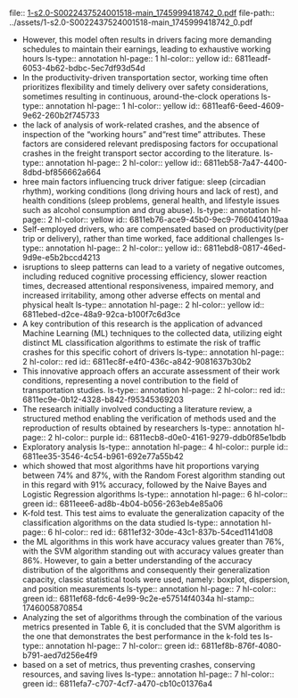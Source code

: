 file:: [1-s2.0-S0022437524001518-main_1745999418742_0.pdf](../assets/1-s2.0-S0022437524001518-main_1745999418742_0.pdf)
file-path:: ../assets/1-s2.0-S0022437524001518-main_1745999418742_0.pdf

- However, this model often results in drivers facing more demanding schedules to maintain their earnings, leading to exhaustive working hours
  ls-type:: annotation
  hl-page:: 1
  hl-color:: yellow
  id:: 6811eadf-6053-4b62-bdbc-5ec7df93d54d
- In the productivity-driven transportation sector, working time often prioritizes flexibility and timely delivery over safety considerations, sometimes resulting in continuous, around-the-clock operations
  ls-type:: annotation
  hl-page:: 1
  hl-color:: yellow
  id:: 6811eaf6-6eed-4609-9e62-260b2f745733
- the lack of analysis of work-related crashes, and the absence of inspection of the “working hours” and“rest time” attributes. These factors are considered relevant predisposing factors for occupational crashes in the freight transport sector according to the literature.
  ls-type:: annotation
  hl-page:: 2
  hl-color:: yellow
  id:: 6811eb58-7a47-4400-8dbd-bf856662a664
- hree main factors influencing truck driver fatigue: sleep (circadian rhythm), working conditions (long driving hours and lack of rest), and health conditions (sleep problems, general health, and lifestyle issues such as alcohol consumption and drug abuse).
  ls-type:: annotation
  hl-page:: 2
  hl-color:: yellow
  id:: 6811eb76-ace9-45b0-9ec9-7660414019aa
- Self-employed drivers, who are compensated based on productivity(per trip or delivery), rather than time worked, face additional challenges
  ls-type:: annotation
  hl-page:: 2
  hl-color:: yellow
  id:: 6811ebd8-0817-46ed-9d9e-e5b2bccd4213
- isruptions to sleep patterns can lead to a variety of negative outcomes, including reduced cognitive processing efficiency, slower reaction times, decreased attentional responsiveness, impaired memory, and increased irritability, among other adverse effects on mental and physical healt
  ls-type:: annotation
  hl-page:: 2
  hl-color:: yellow
  id:: 6811ebed-d2ce-48a9-92ca-b100f7c6d3ce
- A key contribution of this research is the application of advanced Machine Learning (ML) techniques to the collected data, utilizing eight distinct ML classification algorithms to estimate the risk of traffic crashes for this specific cohort of drivers
  ls-type:: annotation
  hl-page:: 2
  hl-color:: red
  id:: 6811ec8f-e4f0-436c-a842-9081637b30b2
- This innovative approach offers an accurate assessment of their work conditions, representing a novel contribution to the field of transportation studies.
  ls-type:: annotation
  hl-page:: 2
  hl-color:: red
  id:: 6811ec9e-0b12-4328-b842-f95345369203
- The research initially involved conducting a literature review, a structured method enabling the verification of methods used and the reproduction of results obtained by researchers
  ls-type:: annotation
  hl-page:: 2
  hl-color:: purple
  id:: 6811ecb8-d0e0-4161-9279-ddb0f85e1bdb
- Exploratory analysis
  ls-type:: annotation
  hl-page:: 4
  hl-color:: purple
  id:: 6811ee35-3546-4c54-b961-692e77a55b42
- which showed that most algorithms have hit proportions varying between 74% and 87%, with the Random Forest algorithm standing out in this regard with 91% accuracy, followed by the Naive Bayes and Logistic Regression algorithms
  ls-type:: annotation
  hl-page:: 6
  hl-color:: green
  id:: 6811eee6-ad8b-4b04-b056-263eb4e85a06
- K-fold test. This test aims to evaluate the generalization capacity of the classification algorithms on the data studied
  ls-type:: annotation
  hl-page:: 6
  hl-color:: red
  id:: 6811ef32-30de-43c1-837b-54ced1141d08
- the ML algorithms in this work have accuracy values greater than 76%, with the SVM algorithm standing out with accuracy values greater than 86%. However, to gain a better understanding of the accuracy distribution of the algorithms and consequently their generalization capacity, classic statistical tools were used, namely: boxplot, dispersion, and position measurements
  ls-type:: annotation
  hl-page:: 7
  hl-color:: green
  id:: 6811ef68-fdc6-4e99-9c2e-e57514f4034a
  hl-stamp:: 1746005870854
- Analyzing the set of algorithms through the combination of the various metrics presented in Table 6, it is concluded that the SVM algorithm is the one that demonstrates the best performance in the k-fold tes
  ls-type:: annotation
  hl-page:: 7
  hl-color:: green
  id:: 6811ef8b-876f-4080-b791-aed7d256e4f9
- based on a set of metrics, thus preventing crashes, conserving resources, and saving lives
  ls-type:: annotation
  hl-page:: 7
  hl-color:: green
  id:: 6811efa7-c707-4cf7-a470-cb10c01376a4